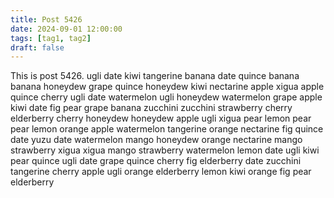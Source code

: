 ```yaml
---
title: Post 5426
date: 2024-09-01 12:00:00
tags: [tag1, tag2]
draft: false
---
```

This is post 5426.
ugli
date
kiwi
tangerine
banana
date
quince
banana
banana
honeydew
grape
quince
honeydew
kiwi
nectarine
apple
xigua
apple
quince
cherry
ugli
date
watermelon
ugli
honeydew
watermelon
grape
apple
kiwi
date
fig
pear
grape
banana
zucchini
zucchini
strawberry
cherry
elderberry
cherry
honeydew
honeydew
apple
ugli
xigua
pear
lemon
pear
pear
lemon
orange
apple
watermelon
tangerine
orange
nectarine
fig
quince
date
yuzu
date
watermelon
mango
honeydew
orange
nectarine
mango
strawberry
xigua
xigua
mango
strawberry
watermelon
lemon
date
ugli
kiwi
pear
quince
ugli
date
grape
quince
cherry
fig
elderberry
date
zucchini
tangerine
cherry
apple
ugli
orange
elderberry
lemon
kiwi
orange
fig
pear
elderberry
